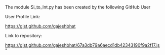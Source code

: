 The module Si_to_Int.py has been created by the following GitHub User


User Profile Link:

https://gist.github.com/gajeshbhat

Link to repository:

https://gist.github.com/gajeshbhat/67a3db79a6aecd1db42343190f9a2f17.js"
